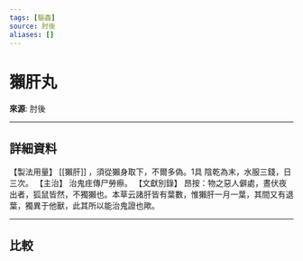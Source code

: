 ```yaml
---
tags: [驅蟲]
source: 肘後
aliases: []
---
```


# 獺肝丸

**來源**: 肘後  

---

## 詳細資料
【製法用量】 [[獺肝]] ，須從獺身取下，不爾多偽。1具
陰乾為末，水服三錢，日三次。
【主治】
治鬼疰傳尸勞瘵。
【文獻別錄】
昂按：物之惡人僻處，晝伏夜出者，狐鼠皆然，不獨獺也。本草云諸肝皆有葉數，惟獺肝一月一葉，其間又有退葉，獨異于他獸，此其所以能治鬼證也歟。

---

## 比較
